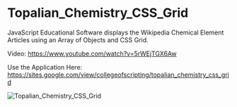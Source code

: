 # Topalian_Chemistry_CSS_Grid
JavaScript Educational Software displays the Wikipedia Chemical Element Articles using an Array of Objects and CSS Grid.

Video: https://www.youtube.com/watch?v=5rWEjTGX6Aw

Use the Application Here: https://sites.google.com/view/collegeofscripting/topalian_chemistry_css_grid

![Topalian_Chemistry_CSS_Grid](https://pbs.twimg.com/media/F0HTHePX0AE_NPa?format=jpg&name=large)
